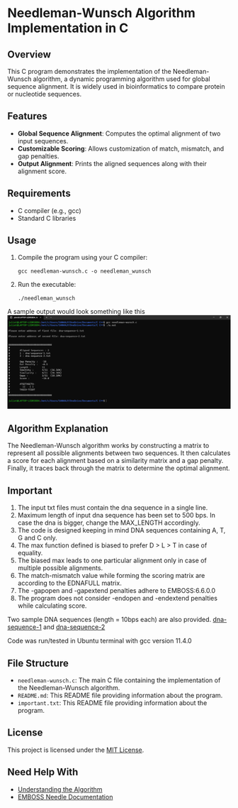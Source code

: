 # Needleman-Wunsch Algorithm Implementation in C

## Overview
This C program demonstrates the implementation of the Needleman-Wunsch algorithm, a dynamic programming algorithm used for global sequence alignment. It is widely used in bioinformatics to compare protein or nucleotide sequences.

## Features
- **Global Sequence Alignment**: Computes the optimal alignment of two input sequences.
- **Customizable Scoring**: Allows customization of match, mismatch, and gap penalties.
- **Output Alignment**: Prints the aligned sequences along with their alignment score.

## Requirements
- C compiler (e.g., gcc)
- Standard C libraries

## Usage
1. Compile the program using your C compiler:
   ```
   gcc needleman-wunsch.c -o needleman_wunsch
   ```
2. Run the executable:
   ```
   ./needleman_wunsch
   ```
A sample output would look something like this
![sample-output-image](test-run.jpg)


## Algorithm Explanation
The Needleman-Wunsch algorithm works by constructing a matrix to represent all possible alignments between two sequences. It then calculates a score for each alignment based on a similarity matrix and a gap penalty. Finally, it traces back through the matrix to determine the optimal alignment.

## Important
1. The input txt files must contain the dna sequence in a single line.
2. Maximum length of input dna sequence has been set to 500 bps. In case the dna is bigger, change the MAX_LENGTH accordingly.
3. The code is designed keeping in mind DNA sequences containing A, T, G and C only.
4. The max function defined is biased to prefer D > L > T in case of equality.
5. The biased max leads to one particular alignment only in case of multiple possible alignments.
6. The match-mismatch value while forming the scoring matrix are according to the EDNAFULL matrix.
7. The -gapopen and -gapextend penalties adhere to EMBOSS:6.6.0.0
8. The program does not consider -endopen and -endextend penalties while calculating score.

Two sample DNA sequences (length = 10bps each) are also provided. 
[dna-sequence-1](dna-sequence-1.txt) and [dna-sequence-2](dna-sequence-2.txt)

Code was run/tested in Ubuntu terminal with gcc version 11.4.0


## File Structure
- `needleman-wunsch.c`: The main C file containing the implementation of the Needleman-Wunsch algorithm.
- `README.md`: This README file providing information about the program.
- `important.txt`: This README file providing information about the program.

## License
This project is licensed under the [MIT License](LICENSE).

## Need Help With
- [Understanding the Algorithm](https://medium.com/@hasini.dbv/pairwise-sequence-alignment-global-and-local-alignments-5ebacf83c752)
- [EMBOSS Needle Documentation](https://www.bioinformatics.nl/cgi-bin/emboss/help/needle)